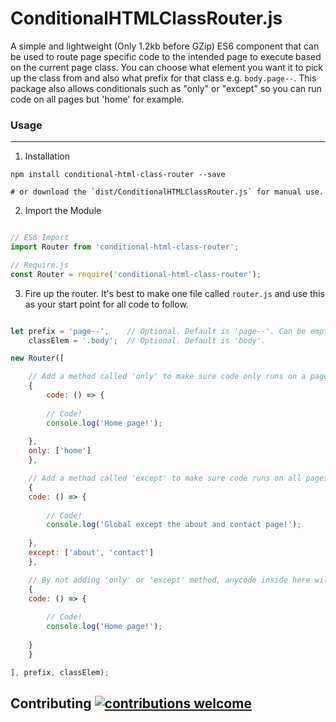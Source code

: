 # ConditionalHTMLClassRouter.js

A simple and lightweight (Only 1.2kb before GZip) ES6 component that can be used to route page specific code to the intended page to execute based on the current page class. You can choose what element you want it to pick up the class from and also what prefix for that class e.g. `body.page--`. This package also allows conditionals such as "only" or "except" so you can run code on all pages but 'home' for example.


### Usage
- - - -
1. Installation
```shell
npm install conditional-html-class-router --save

# or download the `dist/ConditionalHTMLClassRouter.js` for manual use.
```

2. Import the Module
```JavaScript

// ES6 Import
import Router from 'conditional-html-class-router';

// Require.js
const Router = require('conditional-html-class-router');
```

3. Fire up the router. It's best to make one file called `router.js` and use this as your start point for all code to follow.
```JavaScript

let prefix = 'page--',    // Optional. Default is 'page--'. Can be empty but not recommended.
    classElem = '.body';  // Optional. Default is 'body'.

new Router([

    // Add a method called 'only' to make sure code only runs on a page with the array of classes.
    {
        code: () => {
		
	    // Code!
	    console.log('Home page!');
	    
	},
	only: ['home']
    },

    // Add a method called 'except' to make sure code runs on all pages except those in the array of classes.
    {
	code: () => {
	
	    // Code!
	    console.log('Global except the about and contact page!');
	    
	},
	except: ['about', 'contact']
    },

    // By not adding 'only' or 'except' method, anycode inside here will run on all pages.
    {
	code: () => {
		
	    // Code!
	    console.log('Home page!');
	    
	}
    }

], prefix, classElem);
```

## Contributing [![contributions welcome](https://img.shields.io/badge/contributions-welcome-brightgreen.svg?style=flat)](https://github.com/dwyl/esta/issues)
